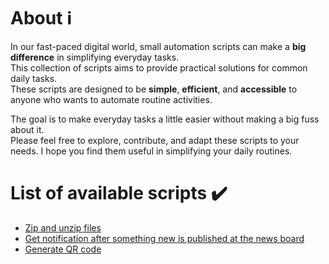 # About ℹ

In our fast-paced digital world, small automation scripts can make a **big difference** in simplifying everyday tasks.  
This collection of scripts aims to provide practical solutions for common daily tasks.  
These scripts are designed to be **simple**, **efficient**, and **accessible** to anyone who wants to automate routine activities.

The goal is to make everyday tasks a little easier without making a big fuss about it.  
Please feel free to explore, contribute, and adapt these scripts to your needs. I hope you find them useful in simplifying your daily routines.

# List of available scripts ✔️
* [Zip and unzip files][ref_zip]
* [Get notification after something new is published at the news board][ref_imi]
* [Generate QR code][ref_qr_code]

[ref_zip]: https://github.com/Drashko73/HandyScripts/blob/main/Scripts/file-zipper.py
[ref_imi]: https://github.com/Drashko73/HandyScripts/blob/main/Scripts/imi-news-scraper.py
[ref_qr_code]: https://github.com/Drashko73/HandyScripts/tree/main/Scripts/QR%20Code%20Generator
